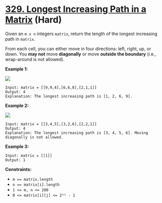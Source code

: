 # [329. Longest Increasing Path in a Matrix][link] (Hard)

[link]: https://leetcode.com/problems/longest-increasing-path-in-a-matrix/

Given an `m x n` integers `matrix`, return the length of the longest increasing path in  `matrix`.

From each cell, you can either move in four directions: left, right, up, or down. You **may not**
move **diagonally** or move **outside the boundary** (i.e., wrap-around is not allowed).

**Example 1:**

![](https://assets.leetcode.com/uploads/2021/01/05/grid1.jpg)

```
Input: matrix = [[9,9,4],[6,6,8],[2,1,1]]
Output: 4
Explanation: The longest increasing path is [1, 2, 6, 9].
```

**Example 2:**

![](https://assets.leetcode.com/uploads/2021/01/27/tmp-grid.jpg)

```
Input: matrix = [[3,4,5],[3,2,6],[2,2,1]]
Output: 4
Explanation: The longest increasing path is [3, 4, 5, 6]. Moving diagonally is not allowed.
```

**Example 3:**

```
Input: matrix = [[1]]
Output: 1
```

**Constraints:**

- `m == matrix.length`
- `n == matrix[i].length`
- `1 <= m, n <= 200`
- `0 <= matrix[i][j] <= 2³¹ - 1`
